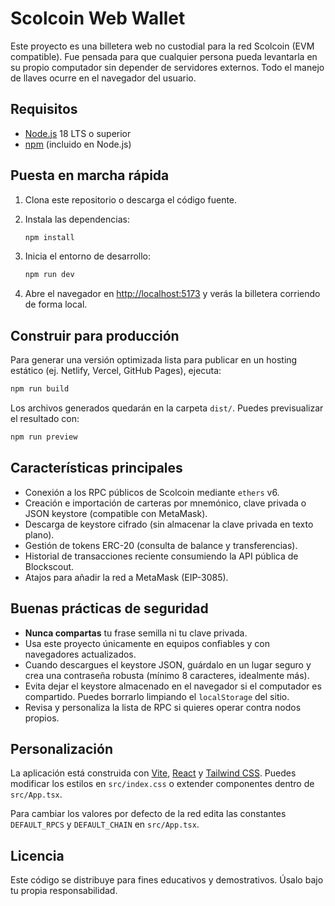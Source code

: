 # Scolcoin Web Wallet

Este proyecto es una billetera web no custodial para la red Scolcoin (EVM compatible).
Fue pensada para que cualquier persona pueda levantarla en su propio computador
sin depender de servidores externos. Todo el manejo de llaves ocurre en el
navegador del usuario.

## Requisitos

- [Node.js](https://nodejs.org/) 18 LTS o superior
- [npm](https://www.npmjs.com/) (incluido en Node.js)

## Puesta en marcha rápida

1. Clona este repositorio o descarga el código fuente.
2. Instala las dependencias:

   ```bash
   npm install
   ```

3. Inicia el entorno de desarrollo:

   ```bash
   npm run dev
   ```

4. Abre el navegador en [http://localhost:5173](http://localhost:5173) y verás la
   billetera corriendo de forma local.

## Construir para producción

Para generar una versión optimizada lista para publicar en un hosting estático
(ej. Netlify, Vercel, GitHub Pages), ejecuta:

```bash
npm run build
```

Los archivos generados quedarán en la carpeta `dist/`. Puedes previsualizar el
resultado con:

```bash
npm run preview
```

## Características principales

- Conexión a los RPC públicos de Scolcoin mediante `ethers` v6.
- Creación e importación de carteras por mnemónico, clave privada o JSON
  keystore (compatible con MetaMask).
- Descarga de keystore cifrado (sin almacenar la clave privada en texto plano).
- Gestión de tokens ERC-20 (consulta de balance y transferencias).
- Historial de transacciones reciente consumiendo la API pública de Blockscout.
- Atajos para añadir la red a MetaMask (EIP-3085).

## Buenas prácticas de seguridad

- **Nunca compartas** tu frase semilla ni tu clave privada.
- Usa este proyecto únicamente en equipos confiables y con navegadores
  actualizados.
- Cuando descargues el keystore JSON, guárdalo en un lugar seguro y crea una
  contraseña robusta (mínimo 8 caracteres, idealmente más).
- Evita dejar el keystore almacenado en el navegador si el computador es
  compartido. Puedes borrarlo limpiando el `localStorage` del sitio.
- Revisa y personaliza la lista de RPC si quieres operar contra nodos propios.

## Personalización

La aplicación está construida con [Vite](https://vitejs.dev/), [React](https://react.dev/)
y [Tailwind CSS](https://tailwindcss.com/). Puedes modificar los estilos en
`src/index.css` o extender componentes dentro de `src/App.tsx`.

Para cambiar los valores por defecto de la red edita las constantes
`DEFAULT_RPCS` y `DEFAULT_CHAIN` en `src/App.tsx`.

## Licencia

Este código se distribuye para fines educativos y demostrativos. Úsalo bajo tu
propia responsabilidad.
